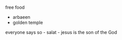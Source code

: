 free food
   - arbaeen
   - golden temple

everyone says so
    - salat
    - jesus is the son of the God
